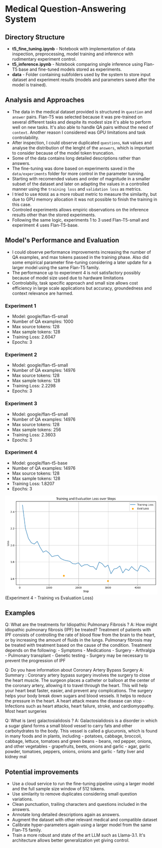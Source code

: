 # Medical Question-Answering System

## Directory Structure

- **t5_fine_tuning.ipynb** - Notebook with implementation of data inspection, preprocessing, model training and inference with rudimentary experiment control.
- **t5_inference.ipynb** - Notebook comparing single inference using Flan-T5 base and fine-tuned models stored as experiments.
- **data** - Folder containing subfolders used by the system to store input dataset and experiment results (models and parameters saved after the model is trained).

## Analysis and Approaches

- The data in the medical dataset provided is structured in `question` and `answer` pairs. Flan-T5 was selected because it was pre-trained on several different tasks and despite its modest size it's able to perform well on new tasks. It's also able to handle QA pairs without the need of `context`. Another reason I considered was GPU limitations and task controlability.
- After inspection, I could observe duplicated `questions`, `NaN` values and analyse the distribution of the lenght of the `answers`, which is important to consider because of the model token truncation.
- Some of the data contains long detailed descriptions rather than answers.
- The fine-tuning was done based on experiments saved in the `data/experiments` folder for more control in the parameter tunning.
- Starting with recomended values and order of magnitude in a smaller subset of the dataset and later on adapting the values in a controlled manner using the `training loss` and `validation loss` as metrics.
- I tried to use `ROUGE` as a more robust metric to measure the similarity, but due to GPU memory allocation it was not possible to finish the training in this case.
- Controled experiments allows empiric observations on the inference results other than the stored experiments.
- Following the same logic, experiments 1 to 3 used Flan-T5-small and experiment 4 uses Flan-T5-base.

## Model's Performance and Evaluation

- I could observe performance improvements increasing the number of QA examples, and max tokens passed in the training phase. Also did some empirical parameter fine-tuning considering a later update for a larger model using the same Flan-T5 family.
- The performance up to experiment 4 is not satisfactory possibly because of model size used due to hardware limitations
- Controlabiliy, task specific approach and small size allows cost efficiency in large scale applications but accuracy, groundedness and context relevance are harmed.

### Experiment 1
 - Model: google/flan-t5-small
 - Number of QA examples: 1000
 - Max source tokens: 128
 - Max sample tokens: 128
 - Training Loss: 2.6047
 - Epochs: 3

### Experiment 2
 - Model: google/flan-t5-small
 - Number of QA examples: 14976
 - Max source tokens: 128
 - Max sample tokens: 128
 - Training Loss: 2.2298
 - Epochs: 3

### Experiment 3
 - Model: google/flan-t5-small
 - Number of QA examples: 14976
 - Max source tokens: 128
 - Max sample tokens: 256
 - Training Loss: 2.3603
 - Epochs: 3

### Experiment 4
 - Model: google/flan-t5-base
 - Number of QA examples: 14976
 - Max source tokens: 128
 - Max sample tokens: 128
 - Training Loss: 1.8207
 - Epochs: 3

<img src="https://github.com/fhsilveira/medical-qa-system/blob/main/experiment_4_plot_loss.png?raw=true">(Experiment 4 - Training vs Evaluation Loss)

## Examples

Q: What are the treatments for Idiopathic Pulmonary Fibrosis ?
A: How might idiopathic pulmonary fibrosis (IPF) be treated? Treatment of patients with IPF consists of controlling the rate of blood flow from the brain to the heart, or by increasing the amount of fluids in the lungs. Pulmonary fibrosis may be treated with treatment based on the cause of the condition. Treatment depends on the following: - Symptoms - Medications - Surgery - Arthralgia - Pulmonary transplant - Genetic testing - Surgery may be necessary to prevent the progression of IPF

Q: Do you have information about Coronary Artery Bypass Surgery
A: Summary : Coronary artery bypass surgery involves the surgery to close the heart muscle. The surgeon places a catheter or balloon at the center of the coronary artery, allowing it to travel through the heart. This will help your heart beat faster, easier, and prevent any complications. The surgery helps your body break down sugars and blood vessels. It helps to reduce the pressure in the heart. A heart attack means the disease can stop - Infections such as heart attacks, heart failure, stroke, and cardiomyopathy. Most heart surgeries 

Q: What is (are) galactosialidosis ?
A: Galactosialidosis is a disorder in which a sugar gland forms a small blood vessel to carry fats and other carbohydrates to the body. This vessel is called a glucuronis, which is found in many foods and in plants, including - potatoes, cabbage, broccoli, cabbage, lettuce, tomatoes and green beans - beans, red pepper, onions, and other vegetables - grapefruits, beets, onions and garlic - agar, garlic powder, tomatoes, peppers, onions, onions and garlic - fatty liver and kidney mal

## Potential improvements
 - Use a cloud service to run the fine-tuning pipeline using a larger model and the full sample size window of 512 tokens.
 - Use similarity to remove duplicates considering small question variations.
 - Clean punctuation, trailing characters and questions included in the answers.
 - Annotate long detailed descriptions again as answers.
 - Augment the dataset with other relevant medical and compatible dataset
 - Calibrate hyper-parameters again using a larger model from the same Flan-T5 family.
 - Train a more robust and state of the art LLM such as Llama-3.1. It's architecture allows better generalization yet giving control.
